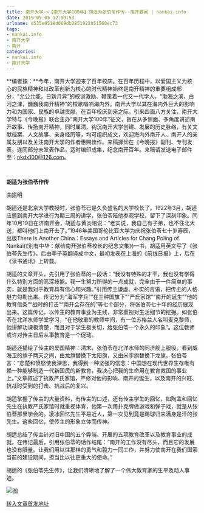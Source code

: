 ```yaml
---
title: 南开大学->【南开大学100年】胡适为张伯苓作传--南开要闻 | nankai.info
date: 2019-05-05 12:59:53
urlname: d535e9518d069db2851922851560ec73
tags: 
- nankai.info
- 南开大学
- 南开
categories:
- nankai.info
- 南开大学
---
```


**编者按：**今年，南开大学迎来了百年校庆。在百年历程中，以爱国主义为核心的民族精神和以改革创新为核心的时代精神始终是南开精神的重要组成部分，“允公允能，日新月异”的校训激励、鞭策着一代又一代学人，“渤海之滨，白河之津，巍巍我南开精神”的校歌唱响海内外。南开大学以其在海内外巨大的影响力和为国家、民族的卓越贡献，在百年校庆到来之际，引来四面八方关注，南开大学特与《今晚报》联合主办“南开大学100年”征文，旨在从多侧面、多角度讲述南开故事、传扬南开精神，同时厘清、钩沉南开大学创建、发展的历史脉络，有关文献档案、人文故事、亲身经历等，均可组织成文，欢迎海内外南开人、南开人的亲属友朋以及关注南开大学的作者惠赐佳作。来稿择优在《今晚报》副刊、专刊发表，连同部分未发表作品，适时编印成集，纪念南开百年。来稿请发送电子邮件至：nkdx100@126.com。

 

**胡适为张伯苓作传**

曲振明

胡适还是北京大学教授时，张伯苓已是久负盛名的大学校长了。1922年3月，胡适应邀到南开大学进行为期三周的讲学，张伯苓陪他参观学校，留下了深刻印象。同年10月19日在济南开会，胡适与黄炎培说：“老实说，我自己有子弟，也不往北大送，都叫他们上南开去了。”1946年美国哥伦比亚大学为庆祝张伯苓七十岁寿辰，出版There Is Another China：Essays and Articles for Chang Poling of Nankai(《别有中华：献给南开张伯苓校长的纪念文集》)一书，胡适用英文写了《张伯苓先生传》，后由李子英翻译成中文，最初发表在上海的《前线日报》上，后在《读书通讯》上转载。

胡适的文章开头，先引用了张伯苓的一段话：“我没有特殊的才干，我也没有学得什么特别方面的高深技能。我一生努力所得的一点成就，完全由于一件简单的事实，就是我对于教育具有信心和兴趣。”引用传主谦虚、朴实的言语，把传主的人格魅力勾勒出来。传记分为“海军学兵”“在三种国旗下”“严氏家馆”“南开的诞生”“他的教育信条”“战时的打击”“南开会存在的”等七个部分，将张伯苓七十年的经历展现出来。这篇传记，以传主的教育事业为主线，非常重视对生活细节的挖掘。如张伯苓在北洋水师学堂学习，“在他敬重的教师中间，有一位苏格兰人名叫麦克黎师，他讲解功课极清楚，而且对于学生极关切，给张伯苓一个永久的印象”。这位教师或许对传主日后从事教育是一个促动。

胡适还描绘了传主的爱国精神：清末，张伯苓在北洋水师的同济舰上服役，看到威海卫的旗子两天之间，由龙旗替换下太阳旗，又由米字旗替换下龙旗。张伯苓言：“悲楚和愤怒使我深思，我得到一种坚强的信念：中国想在现代世界生存唯有赖一种能够制造一代新国民的新教育，我决心把我的生命用在教育救国的事业上。”文章叙述了执教严氏家馆，严修对他的影响、南开的诞生，以及南开的兴旺、抗战时受到的打击、抗战后的复兴。

胡适掌握了传主的大量资料，有传主的口述，还有传主学生的回忆，如陶孟和回忆先生在执教严氏家馆时就重视体育，他第一次用扑克牌做游戏和弹子戏，就是从张伯苓那里学会的。凌冰回忆先生平易近人，第一次见到竟是踢球归来满身是汗的张先生。这些回忆，使传主的形象立体而传神。

胡适总结了传主针对旧中国的五个弊端、开展的五项教育改革以及教育事业的成就。在传记最后，引用张伯苓的话作结尾：“南开的工作没有尽头，而且它的发展也没有限量。让我们用以往那样的勇气和毅力一同工作，并努力使南开在我们国家当前的建设期间，担当比以往更重大的使命。”

胡适的《张伯苓先生传》，让我们清晰地了解了一个伟大教育家的生平及动人事迹。

![图](http://news.nankai.edu.cn/pic/0/00/34/03/340344_904697.jpg)

[转入文章首发地址](http://news.nankai.edu.cn/nkyw/system/2019/04/30/000447915.shtml)
